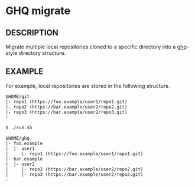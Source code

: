 # GHQ migrate

## DESCRIPTION

Migrate multiple local repositories cloned to a specific directory into a [ghq](https://github.com/x-motemen/ghq)-style directory structure.

## EXAMPLE

For example, local repositories are stored in the following structure.

```text
$HOME/git
|- repo1 (https://foo.example/user1/repo1.git)
|- repo2 (https://bar.example/user2/repo2.git)
|- repo3 (https://bar.example/user2/repo3.git)
:
```

```bash
$ ./run.sh
```

```text
$HOME/ghq
|- foo.example
|  |- user1
|     |- repo1 (https://foo.example/user1/repo1.git)
|- bar.example
|  |- user2
|     |- repo2 (https://bar.example/user2/repo2.git)
|     |- repo3 (https://bar.example/user2/repo2.git)
:
```